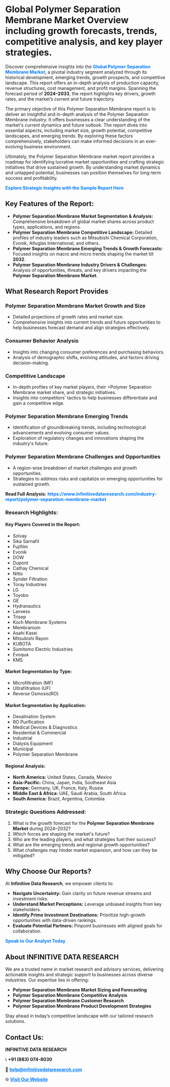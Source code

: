 <h1>Global Polymer Separation Membrane Market Overview including growth forecasts, trends, competitive analysis, and key player strategies.</h1>
<p>
Discover comprehensive insights into the 
<a href="https://www.infinitivedataresearch.com/industry-report/polymer-separation-membrane-market" rel="dofollow" style="color: #007BFF; text-decoration: none;"><strong>Global Polymer Separation Membrane Market</strong></a>, a pivotal industry segment analyzed through its historical development, emerging trends, growth prospects, and competitive landscape. This report offers an in-depth analysis of production capacity, revenue structures, cost management, and profit margins. Spanning the forecast period of <strong>2024–2033</strong>, the report highlights key drivers, growth rates, and the market’s current and future trajectory.
</p>
<p>
The primary objective of this Polymer Separation Membrane report is to deliver an insightful and in-depth analysis of the Polymer Separation Membrane industry. It offers businesses a clear understanding of the market's current dynamics and future outlook. The report dives into essential aspects, including market size, growth potential, competitive landscapes, and emerging trends. By exploring these factors comprehensively, stakeholders can make informed decisions in an ever-evolving business environment.
</p>
<p>
Ultimately, the Polymer Separation Membrane market report provides a roadmap for identifying lucrative market opportunities and crafting strategic initiatives that drive sustained growth. By understanding market dynamics and untapped potential, businesses can position themselves for long-term success and profitability.
</p>
<p>
<a href="https://www.infinitivedataresearch.com/request-sample/reportId=102288" style="color: #007BFF; text-decoration: none;"><strong>Explore Strategic Insights with the Sample Report Here</strong></a>
</p>

<h2>Key Features of the Report:</h2>
<ul>
<li><strong>Polymer Separation Membrane Market Segmentation & Analysis:</strong> Comprehensive breakdown of global market shares across product types, applications, and regions.</li>
<li><strong>Polymer Separation Membrane Competitive Landscape:</strong> Detailed profiles of industry leaders such as Mitsubishi Chemical Corporation, Evonik, Altuglas International, and others.</li>
<li><strong>Polymer Separation Membrane Emerging Trends & Growth Forecasts:</strong> Focused insights on macro and micro trends shaping the market till <strong>2032</strong>.</li>
<li><strong>Polymer Separation Membrane Industry Drivers & Challenges:</strong> Analysis of opportunities, threats, and key drivers impacting the <strong>Polymer Separation Membrane Market</strong>.</li>
</ul>

<h2>What Research Report Provides</h2>
<h3>Polymer Separation Membrane Market Growth and Size</h3>
<ul>
<li>Detailed projections of growth rates and market size.</li>
<li>Comprehensive insights into current trends and future opportunities to help businesses forecast demand and align strategies effectively.</li>
</ul>

<h3>Consumer Behavior Analysis</h3>
<ul>
<li>Insights into changing consumer preferences and purchasing behaviors.</li>
<li>Analysis of demographic shifts, evolving attitudes, and factors driving decision-making.</li>
</ul>

<h3>Competitive Landscape</h3>
<ul>
<li>In-depth profiles of key market players, their >Polymer Separation Membrane market share, and strategic initiatives.</li>
<li>Insights into competitors' tactics to help businesses differentiate and gain a competitive edge.</li>
</ul>

<h3>Polymer Separation Membrane Emerging Trends</h3>
<ul>
<li>Identification of groundbreaking trends, including technological advancements and evolving consumer values.</li>
<li>Exploration of regulatory changes and innovations shaping the industry's future.</li>
</ul>

<h3>Polymer Separation Membrane Challenges and Opportunities</h3>
<ul>
<li>A region-wise breakdown of market challenges and growth opportunities.</li>
<li>Strategies to address risks and capitalize on emerging opportunities for sustained growth.</li>
</ul>
<p><strong>Read Full Analysis:</strong> <a href="https://www.infinitivedataresearch.com/industry-report/polymer-separation-membrane-market" rel="dofollow" style="color: #007BFF; text-decoration: none;"><strong>https://www.infinitivedataresearch.com/industry-report/polymer-separation-membrane-market</strong></a></p>
<h3>Research Highlights:</h3>
<h4>Key Players Covered in the Report:</h4>
<ul><li>Solvay</li><li>Sika Sarnafil</li><li>Fujifilm</li><li>Evonik</li><li>DOW</li><li>Dupont</li><li>Cathay Chemical</li><li>Nitto</li><li>Synder Filtration</li><li>Toray Industries</li><li>LG</li><li>Toyobo</li><li>GE</li><li>Hydranautics</li><li>Lanxess</li><li>Trisep</li><li>Koch Membrane Systems</li><li>Membranium</li><li>Asahi Kasei</li><li>Mitsubishi Rayon</li><li>KUBOTA</li><li>Sumitomo Electric Industries</li><li>Evoqua</li><li>KMS</li></ul>
<h4>Market Segmentation by Type:</h4>
<ul><li>Microfiltration (MF)</li><li>Ultrafiltration (UF)</li><li>Reverse Osmosis(RO)</li></ul>
<h4>Market Segmentation by Application:</h4>
<ul><li>Desalination System</li><li>RO Purification</li><li>Medical Devices &amp; Diagnostics</li><li>Residential &amp; Commercial</li><li>Industrial</li><li>Dialysis Equipment</li><li>Municipal</li><li>Polymer Separation Membrane</li></ul>

<h4>Regional Analysis:</h4>
<ul>
<li><strong>North America:</strong> United States, Canada, Mexico</li>
<li><strong>Asia-Pacific:</strong> China, Japan, India, Southeast Asia</li>
<li><strong>Europe:</strong> Germany, UK, France, Italy, Russia</li>
<li><strong>Middle East & Africa:</strong> UAE, Saudi Arabia, South Africa</li>
<li><strong>South America:</strong> Brazil, Argentina, Colombia</li>
</ul>

<h3>Strategic Questions Addressed:</h3>
<ol>
<li>What is the growth forecast for the <strong>Polymer Separation Membrane Market</strong> during 2024–2032?</li>
<li>Which forces are shaping the market's future?</li>
<li>Who are the leading players, and what strategies fuel their success?</li>
<li>What are the emerging trends and regional growth opportunities?</li>
<li>What challenges may hinder market expansion, and how can they be mitigated?</li>
</ol>

<h2>Why Choose Our Reports?</h2>
<p>At <strong>Infinitive Data Research</strong>, we empower clients to:</p>
<ul>
<li><strong>Navigate Uncertainty:</strong> Gain clarity on future revenue streams and investment risks.</li>
<li><strong>Understand Market Perceptions:</strong> Leverage unbiased insights from key stakeholders.</li>
<li><strong>Identify Prime Investment Destinations:</strong> Prioritize high-growth opportunities with data-driven rankings.</li>
<li><strong>Evaluate Potential Partners:</strong> Pinpoint businesses with aligned goals for collaboration.</li>
</ul>
<p><a href="https://www.infinitivedataresearch.com/industry-report/polymer-separation-membrane-market" rel="dofollow" style="color: #007BFF; text-decoration: none;"><strong>Speak to Our Analyst Today</strong></a></p>

<h2>About INFINITIVE DATA RESEARCH</h2>
<p>We are a trusted name in market research and advisory services, delivering actionable insights and strategic support to businesses across diverse industries. Our expertise lies in offering:</p>
<ul>
<li><strong>Polymer Separation Membrane Market Sizing and Forecasting</strong></li>
<li><strong>Polymer Separation Membrane Competitive Analysis</strong></li>
<li><strong>Polymer Separation Membrane Customer Research</strong></li>
<li><strong>Polymer Separation Membrane Product Development Strategies</strong></li>
</ul>
<p>Stay ahead in today’s competitive landscape with our tailored research solutions.</p>

<h2>Contact Us:</h2>
<p><strong>INFINITIVE DATA RESEARCH</strong></p>
<p>📞 <strong>+91 (883) 074-8030</strong></p>
<p>📧 <strong><a href="mailto:help@infinitivedataresearch.com" style="color: #007BFF;">help@infinitivedataresearch.com</a></strong></p>
<p>🌐 <strong><a href="https://www.infinitivedataresearch.com" rel="dofollow" style="color: #007BFF;">Visit Our Website</a></strong></p>